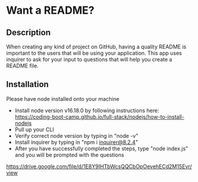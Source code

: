 # Want a README?

## Description
When creating any kind of project on GitHub, having a quality README is important to the users that will be using your application. This app uses inquirer to ask for your input to questions that will help you create a README file.

## Installation
Please have node installed onto your machine
- Install node version v16.18.0 by following instructions here: https://coding-boot-camp.github.io/full-stack/nodejs/how-to-install-nodejs
- Pull up your CLI
- Verify correct node version by typing in "node -v"
- Install inquirer by typing in "npm i inquirer@8.2.4"
- After you have successfully completed the steps, type "node index.js" and you will be prompted with the questions

https://drive.google.com/file/d/1E8Y9IHTbWcsQQCbOpOevehECd2M15Evr/view
